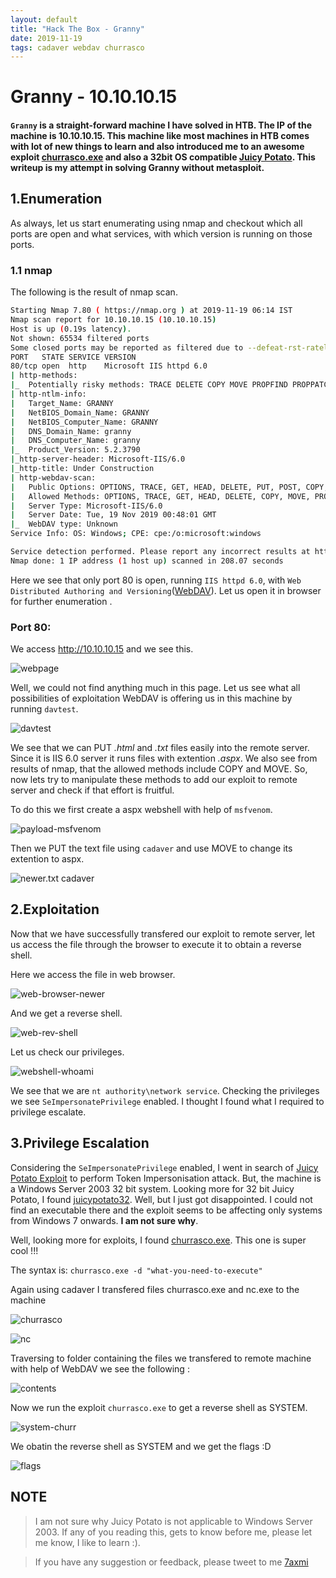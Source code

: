 ```yaml
---
layout: default
title: "Hack The Box - Granny"
date: 2019-11-19
tags: cadaver webdav churrasco
---
```


# **Granny - 10.10.10.15**

####  `Granny` is a straight-forward machine I have solved in **HTB**. The IP of the machine is **10.10.10.15**. This machine like most machines in **HTB** comes with lot of new things to learn and also introduced me to an awesome exploit [churrasco.exe](https://github.com/Re4son/Churrasco) and also a 32bit OS compatible [Juicy Potato](https://ivanitlearning.wordpress.com/2019/07/20/potato-privilege-escalation-exploits-for-windows/). This writeup is my attempt in solving Granny without metasploit.


## **1.Enumeration**
As always, let us start enumerating using nmap and checkout which all ports are open and what services, with which version is running on those ports.
### 1.1 nmap

  The following is the result of nmap scan.

``` bash
Starting Nmap 7.80 ( https://nmap.org ) at 2019-11-19 06:14 IST
Nmap scan report for 10.10.10.15 (10.10.10.15)
Host is up (0.19s latency).
Not shown: 65534 filtered ports
Some closed ports may be reported as filtered due to --defeat-rst-ratelimit
PORT   STATE SERVICE VERSION
80/tcp open  http    Microsoft IIS httpd 6.0
| http-methods:
|_  Potentially risky methods: TRACE DELETE COPY MOVE PROPFIND PROPPATCH SEARCH MKCOL LOCK UNLOCK PUT
| http-ntlm-info:
|   Target_Name: GRANNY
|   NetBIOS_Domain_Name: GRANNY
|   NetBIOS_Computer_Name: GRANNY
|   DNS_Domain_Name: granny
|   DNS_Computer_Name: granny
|_  Product_Version: 5.2.3790
|_http-server-header: Microsoft-IIS/6.0
|_http-title: Under Construction
| http-webdav-scan:
|   Public Options: OPTIONS, TRACE, GET, HEAD, DELETE, PUT, POST, COPY, MOVE, MKCOL, PROPFIND, PROPPATCH, LOCK, UNLOCK, SEARCH
|   Allowed Methods: OPTIONS, TRACE, GET, HEAD, DELETE, COPY, MOVE, PROPFIND, PROPPATCH, SEARCH, MKCOL, LOCK, UNLOCK
|   Server Type: Microsoft-IIS/6.0
|   Server Date: Tue, 19 Nov 2019 00:48:01 GMT
|_  WebDAV type: Unknown
Service Info: OS: Windows; CPE: cpe:/o:microsoft:windows

Service detection performed. Please report any incorrect results at https://nmap.org/submit/ .
Nmap done: 1 IP address (1 host up) scanned in 208.07 seconds

```

Here we see that only port 80 is open, running `IIS httpd 6.0`, with `Web Distributed Authoring and Versioning`([WebDAV](https://en.wikipedia.org/wiki/WebDAV)).
Let us open it in browser for further enumeration .

### Port 80:

We access http://10.10.10.15 and we see this.

![webpage](/images/htb/Granny/granny_webpage.png)

Well, we could not find anything much in this page. Let us see what all possibilities of exploitation WebDAV is offering us in this machine by running `davtest`.

![davtest](/images/htb/Granny/granny_davtest.png)

We see that we can PUT *.html* and *.txt* files easily into the remote server. Since it is IIS 6.0 server it runs files with extention *.aspx*. We also see from results of nmap, that the allowed methods include COPY and MOVE. So, now lets try to manipulate these methods to add our exploit to remote server and check if that effort is fruitful.

To do this we first create a aspx webshell with help of `msfvenom`.

![payload-msfvenom](/images/htb/Granny/granny_payload_aspx.png)

Then we PUT the text file using `cadaver` and use MOVE to change its extention to aspx.

![newer.txt cadaver](/images/htb/Granny/granny_cadaver_aspx.png)


## **2.Exploitation**

Now that we have successfully transfered our exploit to remote server, let us access the file through the browser to execute it to obtain a reverse shell.

Here we access the file in web browser.

![web-browser-newer](/images/htb/Granny/granny_webshellexec.png)

And we get a reverse shell.

![web-rev-shell](/images/htb/Granny/granny_rev_webshell.png)

Let us check our privileges.

![webshell-whoami](/images/htb/Granny/granny_webshell_whoami.png)

We see that we are `nt authority\network service`. Checking the privileges we see `SeImpersonatePrivilege` enabled. I thought I found what I required to privilege escalate.


## **3.Privilege Escalation**

Considering the `SeImpersonatePrivilege` enabled, I went in search of [Juicy Potato Exploit](https://ohpe.it/juicy-potato/) to perform Token Impersonisation attack. But, the machine is a Windows Server 2003 32 bit system. Looking more for 32 bit Juicy Potato, I found [juicypotato32](https://ivanitlearning.wordpress.com/2019/07/20/potato-privilege-escalation-exploits-for-windows/). Well, but I just got disappointed. I could not find an executable there and the exploit seems to be affecting only systems from Windows 7 onwards. **I am not sure why**.

Well, looking more for exploits, I found [churrasco.exe](https://github.com/Re4son/Churrasco). This one is super cool !!!

The syntax is: `churrasco.exe -d "what-you-need-to-execute"`

Again using cadaver I transfered files churrasco.exe and nc.exe to the machine

![churrasco](/images/htb/Granny/granny_cadaver_churrasco.png)

![nc](/images/htb/Granny/granny_cadaver_nc.png)

Traversing to folder containing the files we transfered to remote machine with help of WebDAV we see the following :

![contents](/images/htb/Granny/granny_webshell_contents.png)

Now we run the exploit `churrasco.exe` to get a reverse shell as SYSTEM.

![system-churr](/images/htb/Granny/granny_churrasco_privilege_escalation.png)

We obatin the reverse shell as SYSTEM and we get the flags :D

![flags](/images/htb/Granny/granny_flags.png)

## **NOTE**
> I am not sure why Juicy Potato is not applicable to Windows Server 2003. If any of you reading this, gets to know before me, please let me know, I like to learn :).

> If you have any suggestion or feedback, please tweet to me [7axmi](https://twitter.com/7axmi)
